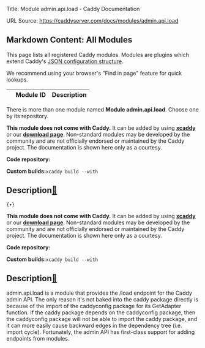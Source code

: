 Title: Module admin.api.load - Caddy Documentation

URL Source: https://caddyserver.com/docs/modules/admin.api.load

Markdown Content:
All Modules
-----------

This page lists all registered Caddy modules. Modules are plugins which extend Caddy's [JSON configuration structure](https://caddyserver.com/docs/json/).

We recommend using your browser's "Find in page" feature for quick lookups.

|  | Module ID | Description |
| --- | --- | --- |

There is more than one module named **Module admin.api.load**. Choose one by its repository.

**This module does not come with Caddy.** It can be added by using **[xcaddy](https://caddyserver.com/docs/build#xcaddy)** or our **[download page](https://caddyserver.com/download)**. Non-standard modules may be developed by the community and are not officially endorsed or maintained by the Caddy project. The documentation is shown here only as a courtesy.

**Code repository:**

**Custom builds:**`xcaddy build --with`

Description[🔗](https://caddyserver.com/docs/modules/admin.api.load#docs "Direct link")
---------------------------------------------------------------------------------------

`{▾}`

**This module does not come with Caddy.** It can be added by using **[xcaddy](https://caddyserver.com/docs/build#xcaddy)** or our **[download page](https://caddyserver.com/download)**. Non-standard modules may be developed by the community and are not officially endorsed or maintained by the Caddy project. The documentation is shown here only as a courtesy.

**Code repository:**

**Custom builds:**`xcaddy build --with`

Description[🔗](https://caddyserver.com/docs/modules/admin.api.load#docs "Direct link")
---------------------------------------------------------------------------------------

admin.api.load is a module that provides the /load endpoint for the Caddy admin API. The only reason it's not baked into the caddy package directly is because of the import of the caddyconfig package for its GetAdapter function. If the caddy package depends on the caddyconfig package, then the caddyconfig package will not be able to import the caddy package, and it can more easily cause backward edges in the dependency tree (i.e. import cycle). Fortunately, the admin API has first-class support for adding endpoints from modules.

